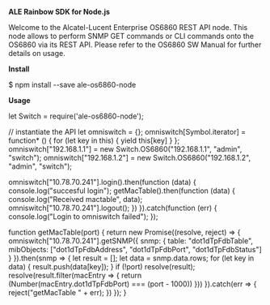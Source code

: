 **ALE Rainbow SDK for Node.js**

Welcome to the Alcatel-Lucent Enterprise OS6860 REST API node.
This node allows to perform SNMP GET commands or CLI commands onto the OS6860 via its REST API.
Please refer to the OS6860 SW Manual for further details on usage. 

**Install**

$ npm install --save ale-os6860-node

**Usage**

 
let Switch = require('ale-os6860-node');

// instantiate the API
let omniswitch = {};
omniswitch[Symbol.iterator] = function* () {
    for (let key in this) {
        yield this[key]
    }
};
omniswitch["192.168.1.1"] = new Switch.OS6860("192.168.1.1", "admin", "switch");
omniswitch["192.168.1.2"] = new Switch.OS6860("192.168.1.2", "admin", "switch");

omniswitch["10.78.70.241"].login().then(function (data) {
    console.log("succesful login");
    getMacTable().then(function (data) {
        console.log("Received mactable", data);
        omniswitch["10.78.70.241"].logout();
    })
}).catch(function (err) {
    console.log("Login to omniswitch failed");
});

function getMacTable(port) {
    return new Promise((resolve, reject) => {
        omniswitch["10.78.70.241"].getSNMP({
            snmp: {
                table: "dot1dTpFdbTable",
                mibObjects: ["dot1dTpFdbAddress", "dot1dTpFdbPort", "dot1dTpFdbStatus"]
            }
        }).then(snmp => {
            let result = [];
            let data = snmp.data.rows;
            for (let key in data) {
                result.push(data[key]);
            }
            if (!port) resolve(result);
            resolve(result.filter(macEntry => {
                return (Number(macEntry.dot1dTpFdbPort) === (port - 1000))
            }))
        }).catch(err => {
            reject("getMacTable " + err);
        })
    });
}